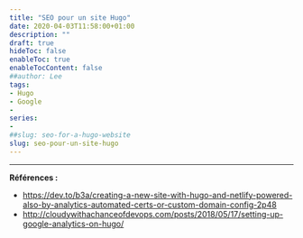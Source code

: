 ```yaml
---
title: "SEO pour un site Hugo"
date: 2020-04-03T11:58:00+01:00
description: ""
draft: true
hideToc: false
enableToc: true
enableTocContent: false
##author: Lee
tags: 
- Hugo
- Google 
-
series:
-
##slug: seo-for-a-hugo-website
slug: seo-pour-un-site-hugo
---
```



---

**Références :**

- https://dev.to/b3a/creating-a-new-site-with-hugo-and-netlify-powered-also-by-analytics-automated-certs-or-custom-domain-config-2p48
- http://cloudywithachanceofdevops.com/posts/2018/05/17/setting-up-google-analytics-on-hugo/

  